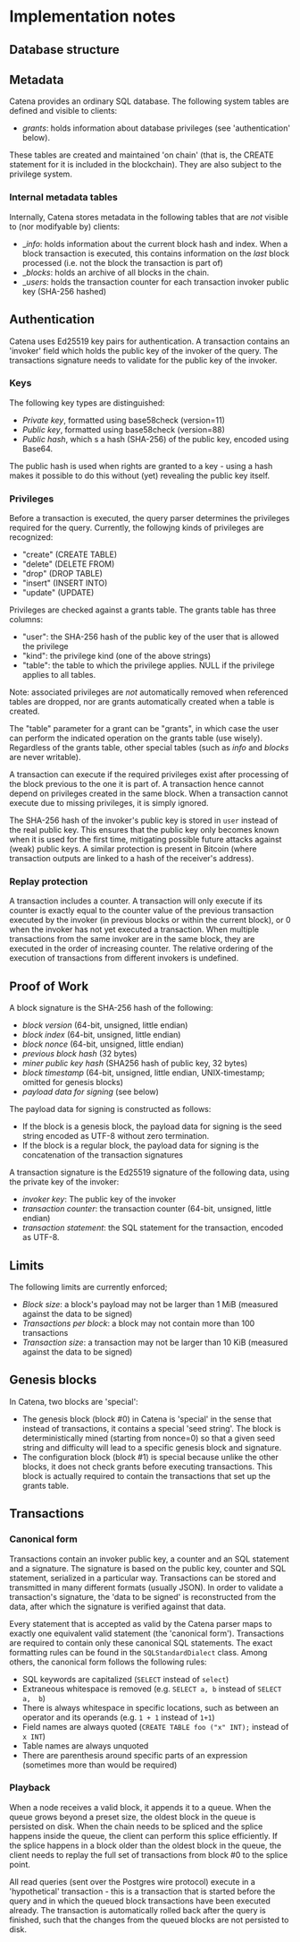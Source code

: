 # Implementation notes

## Database structure

## Metadata

Catena provides an ordinary SQL database. The following system tables are defined and visible to clients:

* _grants_: holds information about database privileges (see 'authentication' below).

These tables are created and maintained 'on chain' (that is, the CREATE statement for it is included in the blockchain). They are also subject to the privilege system.

### Internal metadata tables

Internally, Catena stores metadata in the following tables that are *not* visible to (nor modifyable by) clients:

* __info_: holds information about the current block hash and index. When a block transaction is executed, this contains information on the *last* block processed (i.e. not the block the transaction is part of)
* __blocks_: holds an archive of all blocks in the chain.
* __users_: holds the transaction counter for each transaction invoker public key (SHA-256 hashed)

## Authentication

Catena uses Ed25519 key pairs for authentication. A transaction contains an 'invoker' field which holds the public key of the
invoker of the query. The transactions signature needs to validate for the public key of the invoker.

### Keys

The following key types are distinguished:

* *Private key*, formatted using base58check (version=11)
* *Public key*, formatted using base58check (version=88)
* *Public hash*, which s a hash (SHA-256) of the public key, encoded using  Base64.

The public hash is used when rights are granted to a key - using a hash makes it possible to do this without
(yet) revealing the public key itself.

### Privileges

Before a transaction is executed, the query parser determines the privileges required for the query. Currently, the followjng
kinds of privileges are recognized:

* "create" (CREATE TABLE)
* "delete" (DELETE FROM)
* "drop" (DROP TABLE)
* "insert" (INSERT INTO)
* "update" (UPDATE)

Privileges are checked against a grants table. The grants table has three columns:
* "user": the SHA-256 hash of the public key of the user that is allowed the privilege
* "kind": the privilege kind (one of the above strings)
* "table": the table to which the privilege applies. NULL if the privilege applies to all tables.

Note: associated privileges are *not* automatically removed when referenced tables are dropped, nor are grants automatically created when a table is created.

The "table" parameter for a grant can be "grants", in which case the user can perform the indicated operation on the grants table (use wisely). Regardless of the grants table, other special tables (such as _info_ and _blocks_ are never writable).

A transaction can execute if the required privileges exist after processing of the block previous to the one it is part of. A transaction hence cannot depend on privileges created in the same block. When a transaction cannot execute due to missing privileges, it is simply ignored.

The SHA-256 hash of the invoker's public key is stored in `user` instead of the real public key. This ensures that the public key only
becomes known when it is used for the first time, mitigating possible future attacks against (weak) public keys. A similar
protection is present in Bitcoin (where transaction outputs are linked to a hash of the receiver's address).

### Replay protection

A transaction includes a counter. A transaction will only execute if its counter is exactly equal to the counter value of the previous transaction executed by the invoker (in previous blocks or within the current block), or 0 when the invoker has not yet executed a transaction. When multiple transactions from the same invoker are in the same block, they are executed in the order of increasing counter. The relative ordering of the execution of transactions from different invokers is undefined.

## Proof of Work

A block signature is the SHA-256 hash of the following:

* _block version_ (64-bit, unsigned, little endian)
* _block index_ (64-bit, unsigned, little endian)
* _block nonce_ (64-bit, unsigned, little endian)
* _previous block hash_ (32 bytes)
* _miner public key hash_ (SHA256 hash of public key, 32 bytes)
* _block timestamp_  (64-bit, unsigned, little endian, UNIX-timestamp; omitted for genesis blocks)
* _payload data for signing_ (see below)

The payload data for signing is constructed as follows:

* If the block is a genesis block, the payload data for signing is the seed string encoded as UTF-8 without zero termination.
* If the block is a regular block, the payload data for signing is the concatenation of the transaction signatures

A transaction signature is the Ed25519 signature of the following data, using the private key of the invoker:

* _invoker key_: The public key of the invoker
* _transaction counter_: the transaction counter (64-bit, unsigned, little endian)
* _transaction statement_: the SQL statement for the transaction, encoded as UTF-8.

## Limits

The following limits are currently enforced;

* _Block size_: a block's payload may not be larger than 1 MiB (measured against the data to be signed)
* _Transactions per block_: a block may not contain more than 100 transactions
* _Transaction size_: a transaction may not be larger than 10 KiB (measured against the data to be signed)

## Genesis blocks

In Catena, two blocks are 'special':

* The genesis block (block #0) in Catena is 'special' in the sense that instead of transactions, it contains a special 'seed string'. The block is deterministically mined (starting from nonce=0) so that a given seed string and difficulty will lead to a specific genesis block and signature.
* The configuration block (block #1) is special because unlike the other blocks, it does not check grants before executing transactions. This block is actually required to contain the transactions that set up the grants table.

## Transactions

### Canonical form

Transactions contain an invoker public key, a counter and an SQL statement and a signature. The signature
is based on the public key, counter and SQL statement, serialized in a particular way. Transactions can be
stored and transmitted in many different formats (usually JSON). In order to validate a transaction's signature,
the 'data to be signed' is reconstructed from the data, after which the signature is verified against that data.

Every statement that is accepted as valid by the Catena parser maps to exactly one equivalent valid
statement (the 'canonical form'). Transactions are required to contain only these canonical SQL statements.
The exact formatting rules can be found in the `SQLStandardDialect` class. Among others, the canonical
form follows the following rules:

* SQL keywords are capitalized (`SELECT` instead of `select`)
* Extraneous whitespace is removed (e.g. `SELECT a, b` instead of `SELECT a,  b`)
* There is always whitespace in specific locations, such as between an operator and its operands (e.g. `1 + 1` instead of `1+1`)
* Field names are always quoted (`CREATE TABLE foo ("x" INT);` instead of `x INT`)
* Table names are always unquoted
* There are parenthesis around specific parts of an expression (sometimes more than would be required)

### Playback

When a node receives a valid block, it appends it to a queue. When the queue grows beyond a preset size, the oldest block
in the queue is persisted on disk. When the chain needs to be spliced and the splice happens inside the queue, the client can
perform this splice efficiently. If the splice happens in a block older than the oldest block in the queue, the client needs to
replay the full set of transactions from block #0 to the splice point.

All read queries (sent over the Postgres wire protocol) execute in a 'hypothetical' transaction - this is a transaction that is started
before the query and in which the queued block transactions have been executed already. The transaction is automatically
rolled back after the query is finished, such that the changes from the queued blocks are not persisted to disk.
